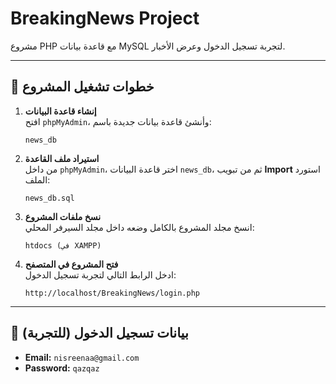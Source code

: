 # BreakingNews Project  

مشروع PHP مع قاعدة بيانات MySQL لتجربة تسجيل الدخول وعرض الأخبار.  

---

## 🚀 خطوات تشغيل المشروع  

1. **إنشاء قاعدة البيانات**  
   افتح `phpMyAdmin`، وأنشئ قاعدة بيانات جديدة باسم:  
   ```
   news_db
   ```

2. **استيراد ملف القاعدة**  
   من داخل `phpMyAdmin`، اختر قاعدة البيانات `news_db`، ثم من تبويب **Import** استورد الملف:  
   ```
   news_db.sql
   ```

3. **نسخ ملفات المشروع**  
   انسخ مجلد المشروع بالكامل وضعه داخل مجلد السيرفر المحلي:  
   ```
   htdocs (في XAMPP)
   ```

4. **فتح المشروع في المتصفح**  
   ادخل الرابط التالي لتجربة تسجيل الدخول:  
   ```
   http://localhost/BreakingNews/login.php
   ```

---

## 🔑 بيانات تسجيل الدخول (للتجربة)  

- **Email:** `nisreenaa@gmail.com`  
- **Password:** `qazqaz`  

